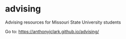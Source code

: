 # advising
Advising resources for Missouri State University students

Go to: https://anthonyjclark.github.io/advising/

